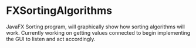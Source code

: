 # FXSortingAlgorithms
JavaFX Sorting program, will graphically show how sorting algorithms will work. Currently working on getting values connected to begin 
implementing the GUI to listen and act accordingly. 
